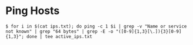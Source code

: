 # Ping Hosts

`$ for i in $(cat ips.txt); do ping -c 1 $i | grep -v "Name or service not known" | grep "64 bytes" | grep -E -o "([0-9]{1,3}[\.]){3}[0-9]{1,3}"; done | tee active_ips.txt`